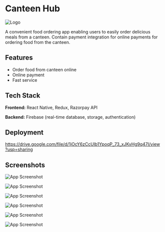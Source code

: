 # Canteen Hub

![Logo](https://canteenhub.onrender.com/images/logo.png)

A convenient food ordering app enabling users to easily order delicious meals from a canteen. Contain payment integration for online payments for ordering food from the canteen.

## Features

- Order food from canteen online
- Online payment
- Fast service

## Tech Stack

**Frontend:** React Native, Redux, Razorpay API

**Backend:** Firebase (real-time database, storage, authentication)

## Deployment

https://drive.google.com/file/d/1jOcY6zCcUlb1YpoqP_73_xJKvHg9q47I/view?usp=sharing

## Screenshots

![App Screenshot](https://firebasestorage.googleapis.com/v0/b/canteenhub-ef590.appspot.com/o/screenshots%2Fcanteenhub%20-%20screen-1.png?alt=media&token=9fb52c0e-cef6-4c84-9d8e-7c86dbed7738)

![App Screenshot](https://firebasestorage.googleapis.com/v0/b/canteenhub-ef590.appspot.com/o/screenshots%2Fcanteenhub%20-%20screen-2.png?alt=media&token=3f1b7809-c476-4064-b4bb-e60edddb3cee)

![App Screenshot](https://firebasestorage.googleapis.com/v0/b/canteenhub-ef590.appspot.com/o/screenshots%2Fcanteenhub%20-%20screen-3.png?alt=media&token=30f519c7-dbce-43f5-b56c-ac2f735e21a8)

![App Screenshot](https://firebasestorage.googleapis.com/v0/b/canteenhub-ef590.appspot.com/o/screenshots%2Fcanteenhub%20-%20screen-4.png?alt=media&token=0219451f-aee8-4c1e-90f6-b5564b89d373)

![App Screenshot](https://firebasestorage.googleapis.com/v0/b/canteenhub-ef590.appspot.com/o/screenshots%2Fcanteenhub%20-%20screen-5.png?alt=media&token=f3530edf-e5c6-4d88-bbc8-03ec620a9c09)

![App Screenshot](https://firebasestorage.googleapis.com/v0/b/canteenhub-ef590.appspot.com/o/screenshots%2Fcanteenhub%20-%20screen-6.png?alt=media&token=efceef8d-061e-442d-b464-67359843e353)
